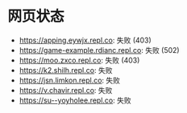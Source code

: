 # 网页状态
- https://apping.eywjx.repl.co: 失败 (403)
- https://game-example.rdianc.repl.co: 失败 (502)
- https://moo.zxco.repl.co: 失败 (403)
- https://k2.shilh.repl.co: 失败
- https://jsn.limkon.repl.co: 失败
- https://v.chavir.repl.co: 失败
- https://su--yoyholee.repl.co: 失败
